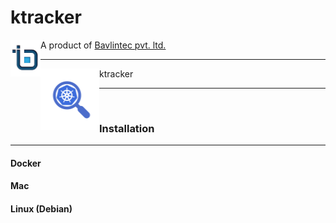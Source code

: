 # ktracker
<img src="https://github.com/bavlin/ktracker/blob/master/bavlin_logo.png" width="48" height="59" align="left"></img>
A product of <a href="http://bavlin.com">Bavlintec pvt. ltd.</a>

---

<img src="https://github.com/bavlin/ktracker/blob/master/ktracker_logo.png" width="94" height="98" align="left"></img> ktracker

---
<br>

### Installation

---

 #### Docker

 #### Mac

 #### Linux (Debian)


